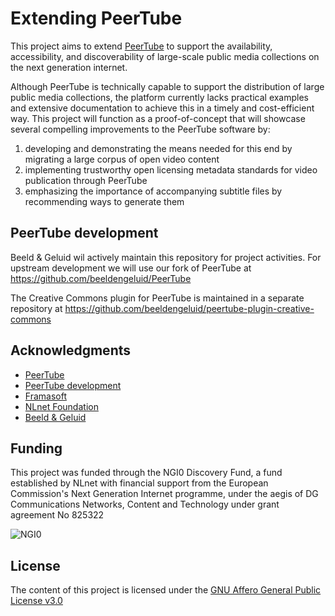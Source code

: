 # Extending PeerTube

This project aims to extend [PeerTube](https://joinpeertube.org/) to support the availability, accessibility, and discoverability of large-scale public media collections on the next generation internet.

Although PeerTube is technically capable to support the distribution of large public media collections, the platform currently lacks practical examples and extensive documentation to achieve this in a timely and cost-efficient way. This project will function as a proof-of-concept that will showcase several compelling improvements to the PeerTube software by:

1. developing and demonstrating the means needed for this end by migrating a large corpus of open video content
2. implementing trustworthy open licensing metadata standards for video publication through PeerTube
3. emphasizing the importance of accompanying subtitle files by recommending ways to generate them

## PeerTube development

Beeld & Geluid wil actively maintain this repository for project activities. For upstream development we will use our fork of PeerTube at <https://github.com/beeldengeluid/PeerTube>

The Creative Commons plugin for PeerTube is maintained in a separate repository at 
<https://github.com/beeldengeluid/peertube-plugin-creative-commons>

## Acknowledgments

* [PeerTube](https://joinpeertube.org/)
* [PeerTube development](https://github.com/Chocobozzz/PeerTube)
* [Framasoft](https://framasoft.org/)
* [NLnet Foundation](https://nlnet.nl/)
* [Beeld & Geluid](https://beeldengeluid.nl/)

## Funding

This project was funded through the NGI0 Discovery Fund, a fund established by NLnet with financial support from the European Commission's Next Generation Internet programme, under the aegis of DG Communications Networks, Content and Technology under grant agreement No 825322

![NGI0](https://nlnet.nl/image/logos/NGI0_tag.png)

## License

The content of this project is licensed under the [GNU Affero General Public License v3.0](LICENSE.md)
